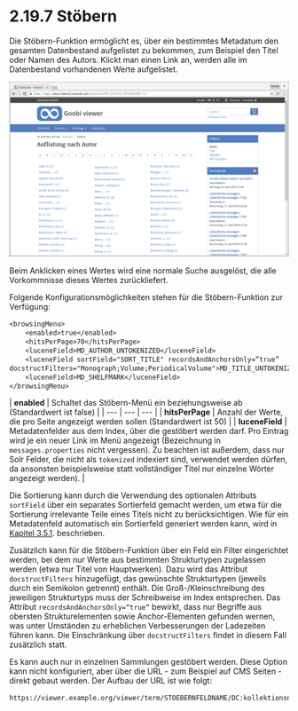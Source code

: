 # 2.19.7 Stöbern

Die Stöbern-Funktion ermöglicht es, über ein bestimmtes Metadatum den gesamten Datenbestand aufgelistet zu bekommen, zum Beispiel den Titel oder Namen des Autors. Klickt man einen Link an, werden alle im Datenbestand vorhandenen Werte aufgelistet.

![St&#xF6;bern nach Autor](../../.gitbook/assets/stoebern.png)

Beim Anklicken eines Wertes wird eine normale Suche ausgelöst, die alle Vorkommnisse dieses Wertes zurückliefert.

Folgende Konfigurationsmöglichkeiten stehen für die Stöbern-Funktion zur Verfügung:

```markup
<browsingMenu>
    <enabled>true</enabled>
    <hitsPerPage>70</hitsPerPage>
    <luceneField>MD_AUTHOR_UNTOKENIZED</luceneField>
    <luceneField sortField="SORT_TITLE" recordsAndAnchorsOnly=”true” docstructFilters="Monograph;Volume;PeriodicalVolume">MD_TITLE_UNTOKENIZED</luceneField>
    <luceneField>MD_SHELFMARK</luceneField>
</browsingMenu>
```

| **enabled** | Schaltet das Stöbern-Menü ein beziehungsweise ab \(Standardwert ist false\) |
| --- | --- | --- |
| **hitsPerPage** | Anzahl der Werte, die pro Seite angezeigt werden sollen \(Standardwert ist 50\) |
| **luceneField** | Metadatenfelder aus dem Index, über die gestöbert werden darf. Pro Eintrag wird je ein neuer Link im Menü angezeigt \(Bezeichnung in `messages.properties` nicht vergessen\). Zu beachten ist außerdem, dass nur Solr Felder, die nicht als `tokenized` indexiert sind, verwendet werden dürfen, da ansonsten beispielsweise statt vollständiger Titel nur einzelne Wörter angezeigt werden\). |

Die Sortierung kann durch die Verwendung des optionalen Attributs `sortField` über ein separates Sortierfeld gemacht werden, um etwa für die Sortierung irrelevante Teile eines Titels nicht zu berücksichtigen. Wie für ein Metadatenfeld automatisch ein Sortierfeld generiert werden kann, wird in [Kapitel 3.5.1](../../3.-konfiguration-indexer/3.5-weitere-optionen.md#3-5-1-parameter-addsortfield). beschrieben.

Zusätzlich kann für die Stöbern-Funktion über ein Feld ein Filter eingerichtet werden, bei dem nur Werte aus bestimmten Strukturtypen zugelassen werden \(etwa nur Titel von Hauptwerken\). Dazu wird das Attribut `docstructFilters` hinzugefügt, das gewünschte Strukturtypen \(jeweils durch ein Semikolon getrennt\) enthält. Die Groß-/Kleinschreibung des jeweiligen Strukturtyps muss der Schreibweise im Index entsprechen. Das Attribut `recordsAndAnchorsOnly=“true“` bewirkt, dass nur Begriffe aus obersten Strukturelementen sowie Anchor-Elementen gefunden wernen, was unter Umständen zu erheblichen Verbesserungen der Ladezeiten führen kann. Die Einschränkung über `docstructFilters` findet in diesem Fall zusätzlich statt.

Es kann auch nur in einzelnen Sammlungen gestöbert werden. Diese Option kann nicht konfiguriert, aber über die URL - zum Beispiel auf CMS Seiten - direkt gebaut werden. Der Aufbau der URL ist wie folgt:

```text
https://viewer.example.org/viewer/term/STOEBERNFELDNAME/DC:kollektionsname/-/1/
```

